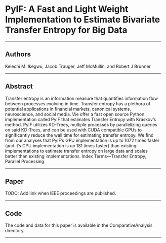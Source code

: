 # PyIF: A Fast and Light Weight Implementation to Estimate Bivariate Transfer Entropy for Big Data

--- 

## Authors

Kelechi M. Ikegwu, Jacob Trauger, Jeff McMullin, and Robert J Brunner

---

## Abstract
Transfer entropy is an information measure that quantifies information flow between processes evolving in time. Transfer entropy has a plethora of potential applications in financial markets, canonical systems, neuroscience, and social media. We offer a fast open source Python implementation called PyIF that estimates Transfer Entropy with Kraskov’s method. PyIF utilizes KD-Trees, multiple processes by parallelizing queries on said KD-Trees, and can be used with CUDA compatible GPUs to significantly reduce the wall time for estimating transfer entropy. We find from our analyses that PyIF’s GPU implementation is up to 1072 times faster (and it’s CPU implementation is up 181 times faster) than existing implementations to estimate transfer entropy on large data and scales better than existing implementations.
Index Terms—Transfer Entropy, Parallel Processing

---  

## Paper

TODO: Add link when IEEE proceedings are published.

---

## Code


The code and data for this paper is available in the ComparativeAnalysis directory.

--- 
